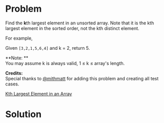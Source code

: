 
# Problem

Find the **k**th largest element in an unsorted array. Note that it is the kth
largest element in the sorted order, not the kth distinct element.

For example,

Given `[3,2,1,5,6,4]` and k = 2, return 5.

**Note: **  
You may assume k is always valid, 1 ≤ k ≤ array's length.

**Credits:**  
Special thanks to [@mithmatt](https://leetcode.com/discuss/user/mithmatt) for
adding this problem and creating all test cases.



[Kth Largest Element in an Array](https://leetcode.com/problems/kth-largest-element-in-an-array)

# Solution



